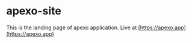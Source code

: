 # apexo-site


This is the landing page of apexo application. Live at [https://apexo.app](https://apexo.app)